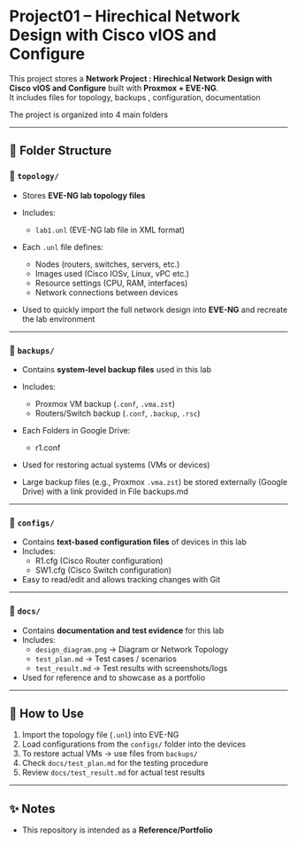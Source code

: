 # Project01 – Hirechical Network Design with Cisco vIOS and Configure

This project stores a **Network Project : Hirechical Network Design with Cisco vIOS and Configure** built with **Proxmox + EVE-NG**.  
It includes files for topology, backups , configuration, documentation

The project is organized into 4 main folders

---

## 📂 Folder Structure

### 🔹 `topology/`
- Stores **EVE-NG lab topology files**  
- Includes:
  - `lab1.unl` (EVE-NG lab file in XML format)  

- Each `.unl` file defines:
  - Nodes (routers, switches, servers, etc.)  
  - Images used (Cisco IOSv, Linux, vPC etc.)  
  - Resource settings (CPU, RAM, interfaces)  
  - Network connections between devices  

- Used to quickly import the full network design into **EVE-NG** and recreate the lab environment

---

### 🔹 `backups/`
- Contains **system-level backup files** used in this lab  
- Includes:
  - Proxmox VM backup (`.conf`, `.vma.zst`)  
  - Routers/Switch backup (`.conf`, `.backup`, `.rsc`)  

- Each Folders in Google Drive:
  - r1.conf

- Used for restoring actual systems (VMs or devices)
- Large backup files (e.g., Proxmox `.vma.zst`) be stored externally (Google Drive) with a link provided in File backups.md

---

### 🔹 `configs/`
- Contains **text-based configuration files** of devices in this lab  
- Includes:
  - R1.cfg (Cisco Router configuration)  
  - SW1.cfg (Cisco Switch configuration)  
- Easy to read/edit and allows tracking changes with Git


---

### 🔹 `docs/`
- Contains **documentation and test evidence** for this lab  
- Includes:
  - `design_diagram.png` → Diagram or Network Topology  
  - `test_plan.md` → Test cases / scenarios  
  - `test_result.md` → Test results with screenshots/logs  
- Used for reference and to showcase as a portfolio

---

## 🚀 How to Use
1. Import the topology file (`.unl`) into EVE-NG  
2. Load configurations from the `configs/` folder into the devices  
3. To restore actual VMs  → use files from `backups/`  
4. Check `docs/test_plan.md` for the testing procedure  
5. Review `docs/test_result.md` for actual test results  

---

## ✨ Notes
- This repository is intended as a **Reference/Portfolio**  
